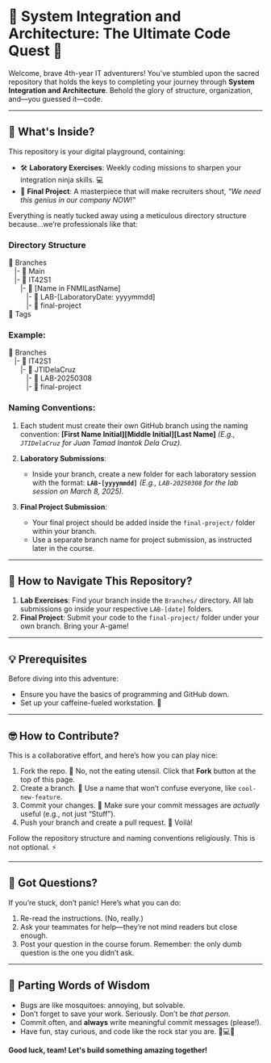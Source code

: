 # 🚀 System Integration and Architecture: The Ultimate Code Quest 🎯

Welcome, brave 4th-year IT adventurers! You've stumbled upon the sacred repository that holds the keys to completing your journey through **System Integration and Architecture**. Behold the glory of structure, organization, and—you guessed it—code.

---

## 🌟 What's Inside?
This repository is your digital playground, containing:
- 🛠 **Laboratory Exercises**: Weekly coding missions to sharpen your integration ninja skills. 💻
- 💎 **Final Project**: A masterpiece that will make recruiters shout, *"We need this genius in our company NOW!"*

Everything is neatly tucked away using a meticulous directory structure because...we’re professionals like that:

### Directory Structure
📂 Branches<br>
&nbsp;&nbsp;&nbsp;|- 📂 Main<br>
&nbsp;&nbsp;&nbsp;|- 📂 IT42S1<br>
&nbsp;&nbsp;&nbsp;&nbsp;&nbsp;&nbsp;|- 📂 [Name in FNMILastName]<br>
&nbsp;&nbsp;&nbsp;&nbsp;&nbsp;&nbsp;&nbsp;&nbsp;&nbsp;|- 📂 LAB-[LaboratoryDate: yyyymmdd]<br>
&nbsp;&nbsp;&nbsp;&nbsp;&nbsp;&nbsp;&nbsp;&nbsp;&nbsp;|- 📂 final-project<br>
📂 Tags<br>

### Example:
📂 Branches<br>
&nbsp;&nbsp;&nbsp;|- 📂 IT42S1<br>
&nbsp;&nbsp;&nbsp;&nbsp;&nbsp;&nbsp;|- 📂 JTIDelaCruz<br>
&nbsp;&nbsp;&nbsp;&nbsp;&nbsp;&nbsp;&nbsp;&nbsp;&nbsp;|- 📂 LAB-20250308<br>
&nbsp;&nbsp;&nbsp;&nbsp;&nbsp;&nbsp;&nbsp;&nbsp;&nbsp;|- 📂 final-project<br>

### Naming Conventions:
1. Each student must create their own GitHub branch using the naming convention:
   **[First Name Initial][Middle Initial][Last Name]**
   _(E.g., `JTIDelaCruz` for Juan Tamad Inantok Dela Cruz)._

2. **Laboratory Submissions**:
   - Inside your branch, create a new folder for each laboratory session with the format:
     **`LAB-[yyyymmdd]`**
     _(E.g., `LAB-20250308` for the lab session on March 8, 2025)._

3. **Final Project Submission**:
   - Your final project should be added inside the `final-project/` folder within your branch. 
   - Use a separate branch name for project submission, as instructed later in the course.

---

## 🔗 How to Navigate This Repository?
1. **Lab Exercises**: Find your branch inside the `Branches/` directory. All lab submissions go inside your respective `LAB-[date]` folders.
2. **Final Project**: Submit your code to the `final-project/` folder under your own branch. Bring your A-game!

---

## 💡 Prerequisites
Before diving into this adventure:
- Ensure you have the basics of programming and GitHub down.
- Set up your caffeine-fueled workstation. 🧋

---

## 🤓 How to Contribute?
This is a collaborative effort, and here’s how you can play nice:
1. Fork the repo. 🍴 No, not the eating utensil. Click that **Fork** button at the top of this page.
2. Create a branch. 🌿 Use a name that won’t confuse everyone, like `cool-new-feature`.
3. Commit your changes. 📝 Make sure your commit messages are *actually* useful (e.g., not just “Stuff”).
4. Push your branch and create a pull request. 🚀 Voilà!

Follow the repository structure and naming conventions religiously. This is not optional. ⚡

---

## 💬 Got Questions?
If you’re stuck, don’t panic! Here’s what you can do:
1. Re-read the instructions. (No, really.)
2. Ask your teammates for help—they’re not mind readers but close enough.
3. Post your question in the course forum. Remember: the only dumb question is the one you didn’t ask.

---

## 🎉 Parting Words of Wisdom
- Bugs are like mosquitoes: annoying, but solvable.
- Don’t forget to save your work. Seriously. Don’t be *that person*.
- Commit often, and **always** write meaningful commit messages (please!).
- Have fun, stay curious, and code like the rock star you are. 🎸💻🔥

**Good luck, team! Let's build something amazing together!**
